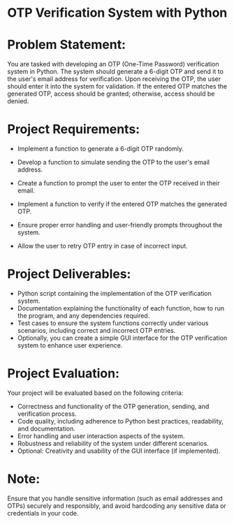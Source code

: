# OTP Verification System with Python
# Problem Statement:
You are tasked with developing an OTP (One-Time Password) verification system in Python. The system should generate a 6-digit OTP and send it to the user's email address for verification. Upon receiving the OTP, the user should enter it into the system for validation. If the entered OTP matches the generated OTP, access should be granted; otherwise, access should be denied.

# Project Requirements:
* Implement a function to generate a 6-digit OTP randomly.

* Develop a function to simulate sending the OTP to the user's email address.

* Create a function to prompt the user to enter the OTP received in their email.

* Implement a function to verify if the entered OTP matches the generated OTP.

* Ensure proper error handling and user-friendly prompts throughout the system.

* Allow the user to retry OTP entry in case of incorrect input.


# Project Deliverables:
* Python script containing the implementation of the OTP verification system.
* Documentation explaining the functionality of each function, how to run the program, and any dependencies required.
* Test cases to ensure the system functions correctly under various scenarios, including correct and incorrect OTP entries.
* Optionally, you can create a simple GUI interface for the OTP verification system to enhance user experience.

# Project Evaluation:
Your project will be evaluated based on the following criteria:

* Correctness and functionality of the OTP generation, sending, and verification process.
* Code quality, including adherence to Python best practices, readability, and documentation.
* Error handling and user interaction aspects of the system.
* Robustness and reliability of the system under different scenarios.
* Optional: Creativity and usability of the GUI interface (if implemented).
# Note: 
Ensure that you handle sensitive information (such as email addresses and OTPs) securely and responsibly, and avoid hardcoding any sensitive data or credentials in your code.
